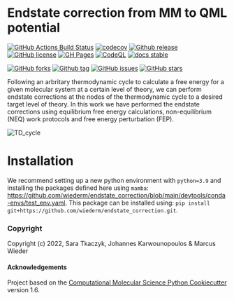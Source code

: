 Endstate correction from MM to QML potential
==============================
[//]: # (Badges)
[![GitHub Actions Build Status](https://github.com/wiederm/endstate_correction/workflows/CI/badge.svg)](https://github.com/wiederm/endstate_correction/actions?query=workflow%3ACI)
[![codecov](https://codecov.io/gh/wiederm/endstate_correction/branch/main/graph/badge.svg)](https://codecov.io/gh/wiederm/endstate_correction/branch/main)
[![Github release](https://badgen.net/github/release/wiederm/endstate_correction)](https://github.com/florianj77/wiederm/endstate_correction/)
[![GitHub license](https://img.shields.io/github/license/wiederm/endstate_correction?color=green)](https://github.com/wiederm/endstate_correction/blob/main/LICENSE)
[![GH Pages](https://github.com/wiederm/endstate_correction/actions/workflows/build_page.yaml/badge.svg)](https://github.com/wiederm/endstate_correction/actions/workflows/build_page.yaml)
[![CodeQL](https://github.com/wiederm/endstate_correction/actions/workflows/codeql.yml/badge.svg)](https://github.com/wiederm/endstate_correction/actions/workflows/codeql.yml)
[![docs stable](https://img.shields.io/badge/docs-stable-5077AB.svg?logo=read%20the%20docs)](https://wiederm.github.io/endstate_correction/)

[![GitHub forks](https://img.shields.io/github/forks/wiederm/endstate_correction)](https://github.com/wiederm/endstate_correction/network)
[![Github tag](https://badgen.net/github/tag/wiederm/endstate_correction)](https://github.com/wiederm/endstate_correction/tags/)
[![GitHub issues](https://img.shields.io/github/issues/wiederm/endstate_correction?style=flat)](https://github.com/wiederm/endstate_correction/issues)
[![GitHub stars](https://img.shields.io/github/stars/wiederm/endstate_correction)](https://github.com/wiederm/endstate_correction/stargazers)



Following an arbritary thermodynamic cycle to calculate a free energy for a given molecular system at a certain level of theory, we can perform endstate corrections at the nodes of the thermodynamic cycle to a desired target level of theory.
In this work we have performed the endstate corrections using equilibrium free energy calculations, non-equilibrium (NEQ) work protocols and free energy perturbation (FEP).

![TD_cycle](https://user-images.githubusercontent.com/64199149/183875405-be049fa2-7ba7-40ba-838f-e2d43c4801f4.PNG)


# Installation

We recommend setting up a new python environment with `python=3.9` and installing the packages defined here using `mamba`: https://github.com/wiederm/endstate_correction/blob/main/devtools/conda-envs/test_env.yaml.
This package can be installed using:
`pip install git+https://github.com/wiederm/endstate_correction.git`.

### Copyright

Copyright (c) 2022, Sara Tkaczyk, Johannes Karwounopoulos & Marcus Wieder


#### Acknowledgements
 
Project based on the 
[Computational Molecular Science Python Cookiecutter](https://github.com/molssi/cookiecutter-cms) version 1.6.
